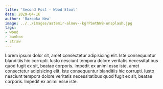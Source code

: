 ```yaml
---
title: 'Second Post - Wood Stool'
date: 2020-04-16
author: 'Bazooka New'
image: ../../images/astemir-almov--kgrPSetNW8-unsplash.jpg
tags: 
- wood
- bamboo
- straw
---
```


Lorem ipsum dolor sit, amet consectetur adipisicing elit. Iste consequuntur blanditiis hic corrupti. Iusto nesciunt tempora dolore veritatis necessitatibus quod fugit ex sit, beatae corporis. Impedit ex animi esse iste.
amet consectetur adipisicing elit. Iste consequuntur blanditiis hic corrupti. Iusto nesciunt tempora dolore veritatis necessitatibus quod fugit ex sit, beatae corporis. Impedit ex animi esse iste.